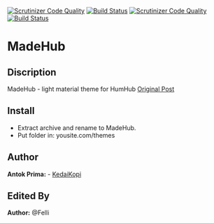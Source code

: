 [![Scrutinizer Code Quality](https://scrutinizer-ci.com/g/Felli/humhub-themes-MadeHub/badges/quality-score.png?b=dev)](https://scrutinizer-ci.com/g/Felli/humhub-themes-MadeHub/?branch=dev) [![Build Status](https://scrutinizer-ci.com/g/Felli/humhub-themes-MadeHub/badges/build.png?b=dev)](https://scrutinizer-ci.com/g/Felli/humhub-themes-MadeHub/build-status/dev) [![Scrutinizer Code Quality](https://scrutinizer-ci.com/g/Felli/humhub-themes-MadeHub/badges/quality-score.png?b=master)](https://scrutinizer-ci.com/g/Felli/humhub-themes-MadeHub/?branch=master) [![Build Status](https://scrutinizer-ci.com/g/Felli/humhub-themes-MadeHub/badges/build.png?b=master)](https://scrutinizer-ci.com/g/Felli/humhub-themes-MadeHub/build-status/master)

# MadeHub

## Discription
MadeHub - light material theme for HumHub [Original Post](https://community.humhub.com/content/perma?id=72146)

## Install
- Extract archive and rename to MadeHub.
- Put folder in: yousite.com/themes

## Author
__Antok Prima:__ - [KedaiKopi](https://kedaikopi.click/)

## Edited By
__Author:__ @Felli
